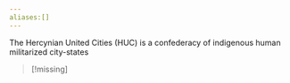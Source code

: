 ```yaml
---
aliases:[]
---
```

The Hercynian United Cities (HUC) is a confederacy of indigenous human militarized city-states
>[!missing]